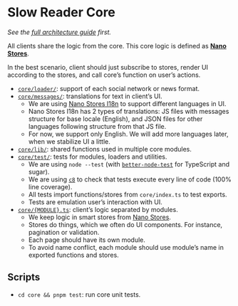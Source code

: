 # Slow Reader Core

_See the [full architecture guide](../README.md) first._

All clients share the logic from the core. This core logic is defined as **[Nano Stores](https://github.com/nanostores/nanostores)**.

In the best scenario, client should just subscribe to stores, render UI according to the stores, and call core’s function on user’s actions.

- [`core/loader/`](../core/loader/): support of each social network or news format.
- [`core/messages/`](../core/messages/): translations for text in client’s UI.
  - We are using [Nano Stores I18n](https://github.com/nanostores/i18n) to
    support different languages in UI.
  - Nano Stores I18n has 2 types of translations: JS files with messages structure for base locale (English), and JSON files for other languages following structure from that JS file.
  - For now, we support only English. We will add more languages later, when we stabilize UI a little.
- [`core/lib/`](../core/lib/): shared functions used in multiple core modules.
- [`core/test/`](../core/test/): tests for modules, loaders and utilities.
  - We are using `node --test` (with [`better-node-test`](https://github.com/ai/better-node-test) for TypeScript and sugar).
  - We are using [`c8`](https://github.com/bcoe/c8) to check that tests execute every line of code (100% line coverage).
  - All tests import functions/stores from `core/index.ts` to test exports.
  - Tests are emulation user’s interaction with UI.
- [`core/{MODULE}.ts`](../core/): client’s logic separated by modules.
  - We keep logic in smart stores from [Nano Stores](https://github.com/nanostores/nanostores).
  - Stores do things, which we often do UI components. For instance, pagination or validation.
  - Each page should have its own module.
  - To avoid name conflict, each module should use module’s name in exported functions and stores.

## Scripts

- `cd core && pnpm test`: run core unit tests.
